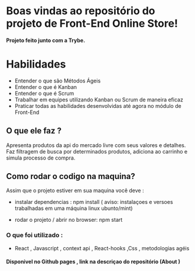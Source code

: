 
# Boas vindas ao repositório do projeto de Front-End Online Store!

#### Projeto feito junto com a Trybe.

# Habilidades

* Entender o que são Métodos Ágeis
* Entender o que é Kanban
* Entender o que é Scrum
* Trabalhar em equipes utilizando Kanban ou Scrum de maneira eficaz
* Praticar todas as habilidades desenvolvidas até agora no módulo de Front-End


## O que ele faz ?

Apresenta produtos da api do mercado livre com seus valores e detalhes. 
Faz filtragem de busca por determinados produtos, adiciona ao carrinho e simula processo de compra.

## Como rodar o codigo na maquina?

Assim que o projeto estiver em sua maquina você deve :
-  instalar dependencias : npm install
( aviso:  instalaçoes e versoes trabalhadas em uma máquina linux ubunto/mint)

-  rodar o projeto / abrir no browser: npm start

### O que foi utilizado :
- React , Javascript , context api , React-hooks ,Css , metodologias agéis


#### Disponivel no Github pages , link na descriçao do repositório (About )


